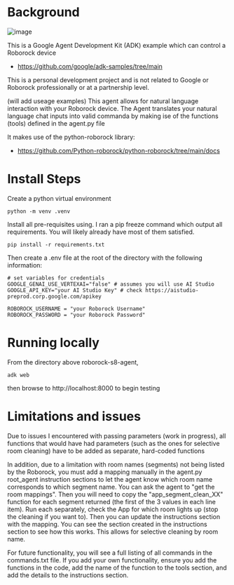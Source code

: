 # Background
![image](https://github.com/user-attachments/assets/ea67fb7e-f4d5-4db2-aa2b-6e94a1e5b0fd)


This is a Google Agent Development Kit (ADK) example which can control a Roborock device
- https://github.com/google/adk-samples/tree/main

This is a personal development project and is not related to Google or Roborock professionally or at a partnership level. 

(will add useage examples) This agent allows for natural language interaction with your Roborock device. The Agent translates your natural language chat inputs into valid commanda by making ise of the functions (tools) defined in the agent.py file

It makes use of the python-roborock library:
- https://github.com/Python-roborock/python-roborock/tree/main/docs

# Install Steps
Create a python virtual environment
```
python -m venv .venv
```

Install all pre-requisites using. I ran a pip freeze command which output all requirements. You will likely already have most of them satisfied. 
```
pip install -r requirements.txt
```

Then create a .env file at the root of the directory with the following information:

```
# set variables for credentials
GOOGLE_GENAI_USE_VERTEXAI="false" # assumes you will use AI Studio
GOOGLE_API_KEY="your AI Studio Key" # check https://aistudio-preprod.corp.google.com/apikey

ROBOROCK_USERNAME = "your Roborock Username"
ROBOROCK_PASSWORD = "your Roborock Password"

```
# Running locally
From the directory above roborock-s8-agent,
```
adk web
```
then browse to http://localhost:8000 to begin testing

# Limitations and issues
Due to issues I encountered with passing parameters (work in progress), all functions that would have had parameters (such as the ones for selective room cleaning) have to be added as separate, hard-coded functions

In addition, due to a limitation with room names (segments) not being listed by the Roborock, you must add a mapping manually in the agent.py root_agent instruction sections to let the agent know which room name corresponds to which segment name.  You can ask the agent to "get the room mappings".  Then you will need to copy the "app_segment_clean_XX" function for each segment returned (the first of the 3 values in each line item).  Run each separately, check the App for which room lights up (stop the cleaning if you want to).  Then you can update the instructions section with the mapping.  You can see the section created in the instructions section to see how this works.  This allows for selective cleaning by room name.

For future functionality, you will see a full listing of all commands in the commands.txt file.  If you add your own functionality, ensure you add the functions in the code, add the name of the function to the tools section, and add the details to the instructions section.
